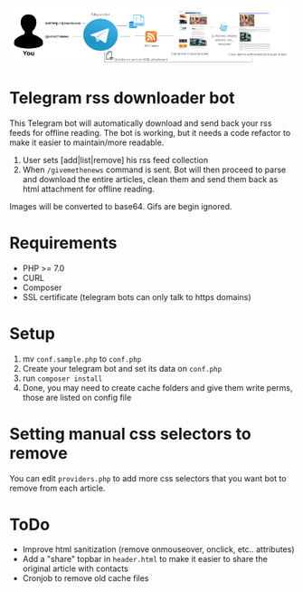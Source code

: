 ![telegrambot](https://raw.githubusercontent.com/tetreum/telegram-rss-downloader-bot/master/1.png)

# Telegram rss downloader bot

This Telegram bot will automatically download and send back your rss feeds for offline reading.
The bot is working, but it needs a code refactor to make it easier to maintain/more readable.

1. User sets [add|list|remove] his rss feed collection 
2. When `/givemethenews` command is sent. Bot will then proceed to parse and download the entire articles, clean them and send them back as html attachment for offline reading.

Images will be converted to base64.
Gifs are begin ignored.

# Requirements
- PHP >= 7.0
- CURL
- Composer
- SSL certificate (telegram bots can only talk to https domains)

# Setup

1. mv `conf.sample.php` to `conf.php`
2. Create your telegram bot and set its data on `conf.php`
3. run `composer install`
3. Done, you may need to create cache folders and give them write perms, those are listed on config file

# Setting manual css selectors to remove

You can edit `providers.php` to add more css selectors that you want bot to remove from each article.

# ToDo

- Improve html sanitization (remove onmouseover, onclick, etc.. attributes)
- Add a "share" topbar in `header.html` to make it easier to share the original article with contacts
- Cronjob to remove old cache files
